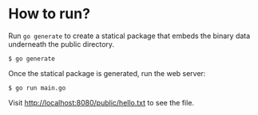 # How to run?

Run `go generate` to create a statical package that embeds the binary data underneath the public directory.

	$ go generate

Once the statical package is generated, run the web server:

	$ go run main.go

Visit [http://localhost:8080/public/hello.txt](http://localhost:8080/public/hello.txt) to see the file.
